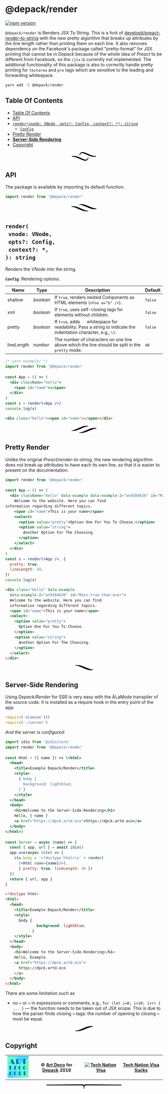 # @depack/render

[![npm version](https://badge.fury.io/js/%40depack%2Frender.svg)](https://npmjs.org/package/@depack/render)

`@depack/render` is Renders JSX To String. This is a fork of [developit/preact-render-to-string](https://github.com/developit/preact-render-to-string/) with the new pretty algorithm that breaks up attributes by the line length rather than printing them on each line. It also removes dependency on the Facebook's package called "pretty-format" for JSX printing that cannot be in _Depack_ because of the whole idea of _Preact_ to be different from Facebook, so the `/jsx` is currently not implemented. The additional functionality of this package is also to correctly handle pretty printing for `textarea` and `pre` tags which are sensitive to the leading and forwarding whitespace.

```sh
yarn add -E @depack/render
```

## Table Of Contents

- [Table Of Contents](#table-of-contents)
- [API](#api)
- [`render(vnode: VNode, opts?: Config, context?: *): string`](#rendervnode-vnodeopts-configcontext--string)
  * [`Config`](#type-config)
- [Pretty Render](#pretty-render)
- [**Server-Side Rendering**](#server-side-rendering)
- [Copyright](#copyright)

<p align="center"><a href="#table-of-contents"><img src=".documentary/section-breaks/0.svg?sanitize=true"></a></p>

## API

The package is available by importing its default function:

```js
import render from '@depack/render'
```

<p align="center"><a href="#table-of-contents"><img src=".documentary/section-breaks/1.svg?sanitize=true"></a></p>

## `render(`<br/>&nbsp;&nbsp;`vnode: VNode,`<br/>&nbsp;&nbsp;`opts?: Config,`<br/>&nbsp;&nbsp;`context?: *,`<br/>`): string`

Renders the _VNode_ into the string.

__<a name="type-config">`Config`</a>__: Rendering options.

|    Name    |   Type    |                                                    Description                                                    | Default |
| ---------- | --------- | ----------------------------------------------------------------------------------------------------------------- | ------- |
| shallow    | _boolean_ | If `true`, renders nested Components as HTML elements (`<Foo a="b" />`).                                          | `false` |
| xml        | _boolean_ | If `true`, uses self-closing tags for elements without children.                                                  | `false` |
| pretty     | _boolean_ | If `true`, adds `  ` whitespace for readability. Pass a string to indicate the indentation character, e.g., `\t`. | `false` |
| lineLength | _number_  | The number of characters on one line above which the line should be split in the `pretty` mode.                   | `40`    |

```jsx
/* yarn example/ */
import render from '@depack/render'

const App = () => (
  <div className="hello">
    <span id="name"></span>
  </div>
)
const s = render(<App />)
console.log(s)
```
```html
<div class="hello"><span id="name"></span></div>
```

<p align="center"><a href="#table-of-contents"><img src=".documentary/section-breaks/2.svg?sanitize=true"></a></p>

## Pretty Render

Unlike the original _Preact/render-to-string_, the new rendering algorithm does not break up attributes to have each its own line, so that it is easier to present on the documentation.

```jsx
import render from '@depack/render'

const App = () => (
  <div className="hello" data-example data-example-2="on9384636" id="Main-true-than-ever">
    Welcome to the website. Here you can find
information regarding different topics.
    <span id="name">This is your name</span>
    <select>
      <option value="pretty">Option One For You To Choose.</option>
      <option value="string">
        Another Option For The Choosing.
      </option>
    </select>
  </div>
)
const s = render(<App />, {
  pretty: true,
  lineLength: 40,
})
console.log(s)
```
```html
<div class="hello" data-example
  data-example-2="on9384636" id="Main-true-than-ever">
  Welcome to the website. Here you can find
  information regarding different topics.
  <span id="name">This is your name</span>
  <select>
    <option value="pretty">
      Option One For You To Choose.
    </option>
    <option value="string">
      Another Option For The Choosing.
    </option>
  </select>
</div>
```

<p align="center"><a href="#table-of-contents"><img src=".documentary/section-breaks/3.svg?sanitize=true"></a></p>

## **Server-Side Rendering**

Using _Depack/Render_ for SSR is very easy with the ÀLaMode transpiler of the source code. It is installed as a require hook in the entry point of the app:

```js
require('alamode')()
require('./server')
```

_And the server is configured:_

```jsx
import idio from '@idio/core'
import render from '@depack/render'

const Html = ({ name }) => (<html>
  <head>
    <title>Example Depack/Render</title>
    <style>
      {`body {
        background: lightblue;
      }`}
    </style>
  </head>
  <body>
    <h1>Welcome to the Server-Side-Rendering</h1>
    Hello, { name }
    <a href="https://dpck.artd.eco">https://dpck.artd.eco</a>
  </body>
</html>)

const Server = async (name) => {
  const { app, url } = await idio()
  app.use(async (ctx) => {
    ctx.body = '<!doctype html>\n' + render(
      (<Html name={name}/>),
      { pretty: true, lineLength: 40 })
  })
  return { url, app }
}
```
```html
<!doctype html>
<html>
  <head>
    <title>Example Depack/Render</title>
    <style>
      body {
              background: lightblue;
            }
    </style>
  </head>
  <body>
    <h1>Welcome to the Server-Side-Rendering</h1>
    Hello, Example
    <a href="https://dpck.artd.eco">
      https://dpck.artd.eco
    </a>
  </body>
</html>
```

There are some limitation such as

* no `>` or `<` in expressions or comments, e.g., `for (let i=0; i<10; i++) { ... }` &mdash; the function needs to be taken out of JSX scope. This is due to how the parser finds closing `>` tags: the number of opening to closing `>` must be equal.

<p align="center"><a href="#table-of-contents"><img src=".documentary/section-breaks/4.svg?sanitize=true"></a></p>

## Copyright

<table>
  <tr>
    <th>
      <a href="https://artd.eco">
        <img src="https://raw.githubusercontent.com/wrote/wrote/master/images/artdeco.png" alt="Art Deco" />
      </a>
    </th>
    <th>
      © <a href="https://artd.eco">Art Deco</a> for <a href="https://artd.eco/depack">Depack</a>
      2019
    </th>
    <th>
      <a href="https://www.technation.sucks" title="Tech Nation Visa">
        <img src="https://raw.githubusercontent.com/artdecoweb/www.technation.sucks/master/anim.gif" alt="Tech Nation Visa" />
      </a>
    </th>
    <th>
      <a href="https://www.technation.sucks">Tech Nation Visa Sucks</a>
    </th>
  </tr>
</table>

<p align="center"><a href="#table-of-contents"><img src=".documentary/section-breaks/-1.svg?sanitize=true"></a></p>